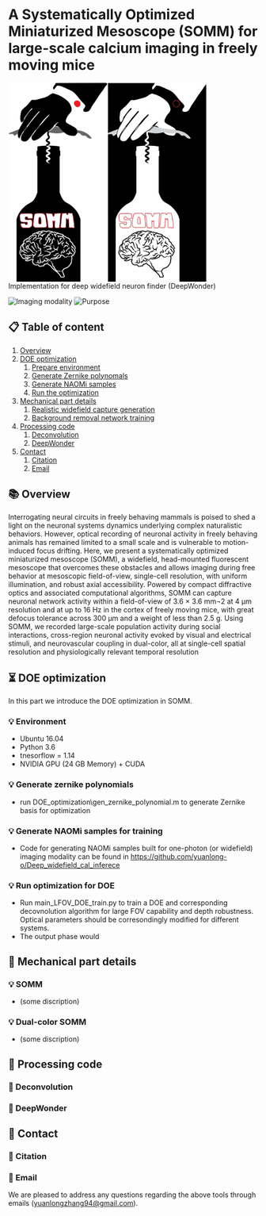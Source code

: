 # A Systematically Optimized Miniaturized Mesoscope (SOMM) for large-scale calcium imaging in freely moving mice
<img src="img/SOMM_logo.png" width="400" align="center">
Implementation for deep widefield neuron finder (DeepWonder)

![Imaging modality](https://img.shields.io/badge/Imaging%20modality-Wide--field%20Single--photon-brightgreen)  ![Purpose](https://img.shields.io/badge/Purpose-Neuron%20analysis-orange)  

## 📋 Table of content
 1. [Overview](#Overview)
 2. [DOE optimization](#DOE)
    1. [Prepare environment](#Environment)
    1. [Generate Zernike polynomals](#zernike)
    2. [Generate NAOMi samples](#naomi)
    3. [Run the optimization](#run)
 3. [Mechanical part details](#Train)
    1. [Realistic widefield capture generation](#single_color)
    2. [Background removal network training](#dual_color)
 4. [Processing code](#processing)
    1. [Deconvolution](#deconv)
    2. [DeepWonder](#deepwonder)
 5. [Contact](#Information)
    1. [Citation](#Citation)
    2. [Email](#Email)

## **📚** Overview <a name="Overview"></a>
Interrogating neural circuits in freely behaving mammals is poised to shed a light on the neuronal systems dynamics underlying complex naturalistic behaviors. However, optical recording of neuronal activity in freely behaving animals has remained limited to a small scale and is vulnerable to motion-induced focus drifting. Here, we present a systematically optimized miniaturized mesoscope (SOMM), a widefield, head-mounted fluorescent mesoscope that overcomes these obstacles and allows imaging during free behavior at mesoscopic field-of-view, single-cell resolution, with uniform illumination, and robust axial accessibility. Powered by compact diffractive optics and associated computational algorithms, SOMM can capture neuronal network activity within a field-of-view of 3.6 × 3.6 mm¬2 at 4 µm resolution and at up to 16 Hz in the cortex of freely moving mice, with great defocus tolerance across 300 µm and a weight of less than 2.5 g. Using SOMM, we recorded large-scale population activity during social interactions, cross-region neuronal activity evoked by visual and electrical stimuli, and neurovascular coupling in dual-color, all at single-cell spatial resolution and physiologically relevant temporal resolution 


## **⏳** DOE optimization <a name="DOE"></a>
In this part we introduce the DOE optimization in SOMM. 
### **💡** Environment <a name="Environment"></a>
* Ubuntu 16.04 
* Python 3.6
* tnesorflow = 1.14
* NVIDIA GPU (24 GB Memory) + CUDA

### **💡** Generate zernike polynomials <a name="zernike"></a>
* run DOE_optimization\gen_zernike_polynomial.m to generate Zernike basis for optimization

### **💡** Generate NAOMi samples for training <a name="naomi"></a>
* Code for generating NAOMi samples built for one-photon (or widefield) imaging modality can be found in https://github.com/yuanlong-o/Deep_widefield_cal_inferece

### **💡** Run optimization for DOE <a name="run"></a>
* Run main_LFOV_DOE_train.py to train a DOE and corresponding decovnolution algorithm for large FOV capability and depth robustness. Optical parameters should be corresondingly modified for different systems.
* The output phase would 


## **🔁** Mechanical part details <a name="Train"></a>

### **💡** SOMM <a name="single_color"></a>
* (some discription)

### **💡** Dual-color SOMM <a name="dual_color"></a>
* (some discription)
 
## 🤝 Processing code <a name="processing"></a>
### **📝** Deconvolution <a name="Citation"></a>

### **📝** DeepWonder <a name="deepwonder"></a>

## 🤝 Contact <a name="Information"></a>
### **📝** Citation <a name="Citation"></a>

### **📝** Email <a name="Email"></a>
We are pleased to address any questions regarding the above tools through emails (yuanlongzhang94@gmail.com).
